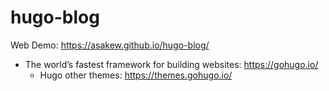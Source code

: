 # hugo-blog
Web Demo: https://asakew.github.io/hugo-blog/

- The world’s fastest framework for building websites: https://gohugo.io/
  - Hugo other themes: https://themes.gohugo.io/